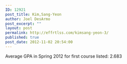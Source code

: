 ```yaml
---
ID: 12921
post_title: Kim,Sang-Yeon
author: Joel DesArmo
post_excerpt: ""
layout: post
permalink: http://effrtlss.com/kimsang-yeon-3/
published: true
post_date: 2012-11-02 20:54:00
---
```

<p>Average GPA in Spring 2012 for first course listed: 2.683</p>